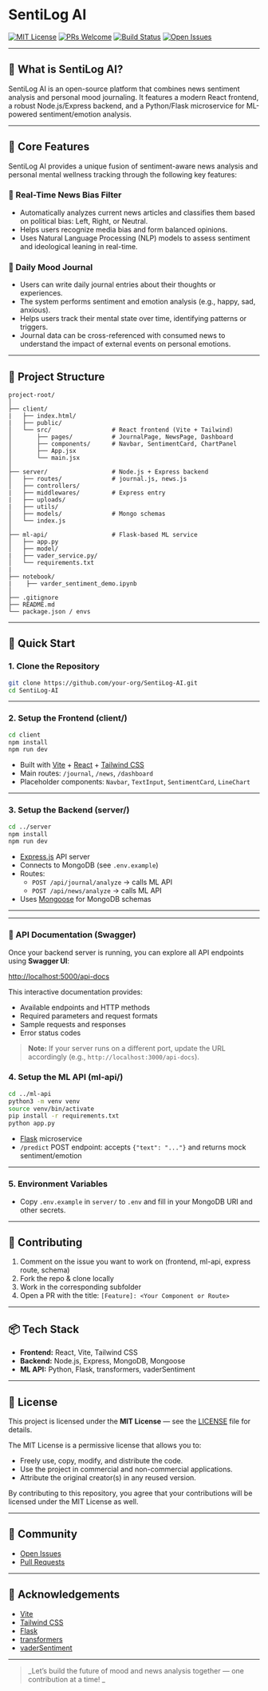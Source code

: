 # SentiLog AI

[![MIT License](https://img.shields.io/badge/license-MIT-green.svg)](LICENSE)
[![PRs Welcome](https://img.shields.io/badge/PRs-welcome-brightgreen.svg)](https://github.com/openml-stack/SentiLog-AI/pulls)
[![Build Status](https://img.shields.io/github/actions/workflow/status/openml-stack/SentiLog-AI/ci.yml?branch=main)](https://github.com/openml-stack/SentiLog-AI/actions)
[![Open Issues](https://img.shields.io/github/issues/your-org/SentiLog-AI)](https://github.com/openml-stack/SentiLog-AI/issues)

---

## 🧠 What is SentiLog AI?

SentiLog AI is an open-source platform that combines news sentiment analysis and personal mood journaling. It features a modern React frontend, a robust Node.js/Express backend, and a Python/Flask microservice for ML-powered sentiment/emotion analysis.

---

## 🌟 Core Features

SentiLog AI provides a unique fusion of sentiment-aware news analysis and personal mental wellness tracking through the following key features:

### 📰 Real-Time News Bias Filter

- Automatically analyzes current news articles and classifies them based on political bias: Left, Right, or Neutral.
- Helps users recognize media bias and form balanced opinions.
- Uses Natural Language Processing (NLP) models to assess sentiment and ideological leaning in real-time.

### 📓 Daily Mood Journal

- Users can write daily journal entries about their thoughts or experiences.
- The system performs sentiment and emotion analysis (e.g., happy, sad, anxious).
- Helps users track their mental state over time, identifying patterns or triggers.
- Journal data can be cross-referenced with consumed news to understand the impact of external events on personal emotions.

---

## 📁 Project Structure

```
project-root/
│
├── client/ 
|   ├── index.html/
|   ├── public/                 
│   └── src/                 # React frontend (Vite + Tailwind)
│       ├── pages/           # JournalPage, NewsPage, Dashboard
│       ├── components/      # Navbar, SentimentCard, ChartPanel
│       ├── App.jsx
│       └── main.jsx
│
├── server/                  # Node.js + Express backend
│   ├── routes/              # journal.js, news.js
│   ├── controllers/
|   ├── middlewares/         # Express entry
|   ├── uploads/
|   ├── utils/
│   ├── models/              # Mongo schemas
│   └── index.js             
│
├── ml-api/                  # Flask-based ML service
│   ├── app.py
│   ├── model/
|   ├── vader_service.py/
│   └── requirements.txt
|
├── notebook/
|    ├── varder_sentiment_demo.ipynb
│    
├── .gitignore
├── README.md
└── package.json / envs
```

---

## 🚀 Quick Start

### 1. Clone the Repository

```bash
git clone https://github.com/your-org/SentiLog-AI.git
cd SentiLog-AI
```

---

### 2. Setup the Frontend (client/)

```bash
cd client
npm install
npm run dev
```

- Built with [Vite](https://vitejs.dev/) + [React](https://react.dev/) + [Tailwind CSS](https://tailwindcss.com/)
- Main routes: `/journal`, `/news`, `/dashboard`
- Placeholder components: `Navbar`, `TextInput`, `SentimentCard`, `LineChart`

---

### 3. Setup the Backend (server/)

```bash
cd ../server
npm install
npm run dev
```

- [Express.js](https://expressjs.com/) API server
- Connects to MongoDB (see `.env.example`)
- Routes:
  - `POST /api/journal/analyze` → calls ML API
  - `POST /api/news/analyze` → calls ML API
- Uses [Mongoose](https://mongoosejs.com/) for MongoDB schemas

---

---

### 📘 API Documentation (Swagger)

Once your backend server is running, you can explore all API endpoints using **Swagger UI**:

[http://localhost:5000/api-docs](http://localhost:5000/api-docs)

This interactive documentation provides:

- Available endpoints and HTTP methods
- Required parameters and request formats
- Sample requests and responses
- Error status codes

> **Note:** If your server runs on a different port, update the URL accordingly (e.g., `http://localhost:3000/api-docs`).

### 4. Setup the ML API (ml-api/)

```bash
cd ../ml-api
python3 -m venv venv
source venv/bin/activate
pip install -r requirements.txt
python app.py
```

- [Flask](https://flask.palletsprojects.com/) microservice
- `/predict` POST endpoint: accepts `{"text": "..."}` and returns mock sentiment/emotion

---

### 5. Environment Variables

- Copy `.env.example` in `server/` to `.env` and fill in your MongoDB URI and other secrets.

---

## 🧩 Contributing

1. Comment on the issue you want to work on (frontend, ml-api, express route, schema)
2. Fork the repo & clone locally
3. Work in the corresponding subfolder
4. Open a PR with the title: `[Feature]: <Your Component or Route>`

---

## 📦 Tech Stack

- **Frontend:** React, Vite, Tailwind CSS
- **Backend:** Node.js, Express, MongoDB, Mongoose
- **ML API:** Python, Flask, transformers, vaderSentiment

---

## 📝 License

This project is licensed under the **MIT License** — see the [LICENSE](./LICENSE) file for details.

The MIT License is a permissive license that allows you to:

- Freely use, copy, modify, and distribute the code.
- Use the project in commercial and non-commercial applications.
- Attribute the original creator(s) in any reused version.

By contributing to this repository, you agree that your contributions will be licensed under the MIT License as well.

---

## 🙌 Community

- [Open Issues](https://github.com/openml-stack/SentiLog-AI/issues)
- [Pull Requests](https://github.com/openml-stack/SentiLog-AI/pulls)

---

## 📄 Acknowledgements

- [Vite](https://vitejs.dev/)
- [Tailwind CSS](https://tailwindcss.com/)
- [Flask](https://flask.palletsprojects.com/)
- [transformers](https://huggingface.co/transformers/)
- [vaderSentiment](https://github.com/cjhutto/vaderSentiment)

---



> _Let’s build the future of mood and news analysis together — one contribution at a time! _ 

